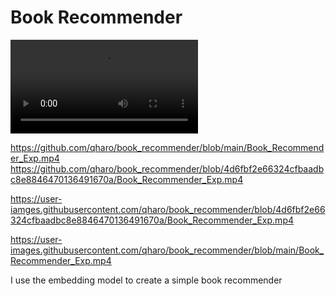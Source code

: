 # Book Recommender


<video src="https://user-images.githubusercontent.com/qharo/book_recommender/main/Book_Recommender_Exp.mp4" controls="controls" style="max-width: 730px;">
</video>

https://github.com/qharo/book_recommender/blob/main/Book_Recommender_Exp.mp4
https://github.com/qharo/book_recommender/blob/4d6fbf2e66324cfbaadbc8e8846470136491670a/Book_Recommender_Exp.mp4


https://user-iamges.githubusercontent.com/qharo/book_recommender/blob/4d6fbf2e66324cfbaadbc8e8846470136491670a/Book_Recommender_Exp.mp4

https://user-images.githubusercontent.com/qharo/book_recommender/blob/main/Book_Recommender_Exp.mp4

I use the embedding model to create a simple book recommender
